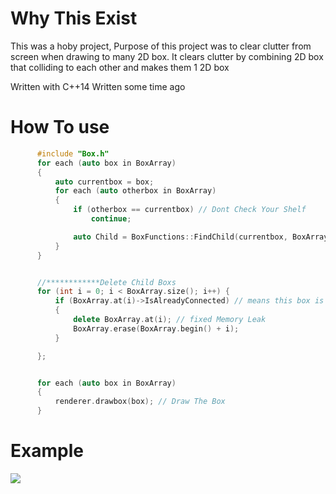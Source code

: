 # Why This Exist
This was a hoby project, Purpose of this project was to clear clutter from screen when drawing to many 2D box.
It clears clutter by combining 2D box that colliding to each other and makes them 1 2D box

Written with C++14
Written some time ago

# How To use

  ```cpp
		#include "Box.h"
		for each (auto box in BoxArray)
		{
			auto currentbox = box;
			for each (auto otherbox in BoxArray)
			{
				if (otherbox == currentbox) // Dont Check Your Shelf
					continue;

				auto Child = BoxFunctions::FindChild(currentbox, BoxArray); // Finds All The Child Box's & add them to father box	
			}
		}


		//************Delete Child Boxs
		for (int i = 0; i < BoxArray.size(); i++) {
			if (BoxArray.at(i)->IsAlreadyConnected) // means this box is detected to be a child box
			{
				delete BoxArray.at(i); // fixed Memory Leak
				BoxArray.erase(BoxArray.begin() + i);
			}

		};


		for each (auto box in BoxArray)
		{
			renderer.drawbox(box); // Draw The Box
		}

   ```

		


# Example 
![](https://github.com/salimhankurul/2D-Box-Combiner/blob/main/ezgif-2-5825d0bd16.gif)


